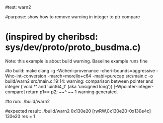 #test:  warn2 

#purpose: show how to remove warning in integer to ptr compare 
# (inspired by cheribsd: sys/dev/proto/proto_busdma.c) 
Note: this example is about build warning. Baseline example runs fine

#to build:
make 
clang -g -Wcheri-provenance -cheri-bounds=aggressive -Wno-int-conversion  -march=morello+c64 -mabi=purecap  src/main.c -o build/warn2
src/main.c:19:14: warning: comparison between pointer and integer ('void *' and 'uint64_t' (aka 'unsigned long')) [-Wpointer-integer-compare]
   return  p1== p2;
           ~~^  ~~
1 warning generated.



#to run:
./build/warn2

#expected result:
./build/warn2
0x130e20 [rwRW,0x130e20-0x130e4c] 130e20
res = 1






